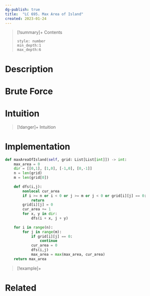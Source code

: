 ```yaml
---
dg-publish: true
title:  "LC 695. Max Area of Island"
created: 2023-01-24
---
```


>[!summary]+ Contents
>```toc
>style: number
>min_depth:1
>max_depth:6
>```

# Description

# Brute Force
# Intuition

>[!danger]+ Intuition

# Implementation
```python
def maxAreaOfIsland(self, grid: List[List[int]]) -> int:
	max_area = 0
	dir = [[0,1], [1,0], [-1,0], [0,-1]]
	n = len(grid)
	m = len(grid[0])
	
	def dfs(i,j):
		nonlocal cur_area
		if i >= n or i < 0 or j >= m or j < 0 or grid[i][j] == 0:
			return 
		grid[i][j] = 0
		cur_area += 1
		for x, y in dir:
			dfs(i + x, j + y)
	
	for i in range(n):
		for j in range(m):
			if grid[i][j] == 0:
				continue
			cur_area = 0
			dfs(i,j)
			max_area = max(max_area, cur_area)
	return max_area
```

>[!example]+ 


# Related
